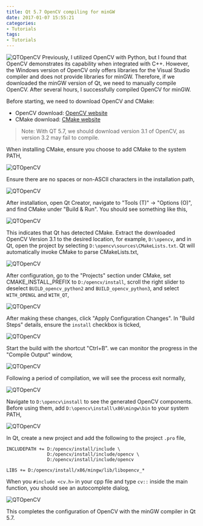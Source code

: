 ```yaml
---
title: Qt 5.7 OpenCV compiling for minGW 
date: 2017-01-07 15:55:21
categories:
- Tutorials
tags:
- Tutorials
---
```


![QTOpenCV](/uploads/images/0000/QTOpenCV.jpg)
Previously, I utilized OpenCV with Python, but I found that OpenCV demonstrates its capability when integrated with C++. However, the Windows version of OpenCV only offers libraries for the Visual Studio compiler and does not provide libraries for minGW. Therefore, if we downloaded the minGW version of Qt, we need to manually compile OpenCV. After several hours, I successfully compiled OpenCV for minGW.

<!-- more -->

Before starting, we need to download OpenCV and CMake:

* OpenCV download: [OpenCV website](http://opencv.org/downloads.html)
* CMake download: [CMake website](https://cmake.org/download/)

> Note: With QT 5.7, we should download version 3.1 of OpenCV, as version 3.2 may fail to compile.

When installing CMake, ensure you choose to add CMake to the system PATH,

![QTOpenCV](/uploads/images/2017/QTOpenCV1.png)

Ensure there are no spaces or non-ASCII characters in the installation path,

![QTOpenCV](/uploads/images/2017/QTOpenCV2.png)

After installation, open Qt Creator, navigate to "Tools (T)" -> "Options (O)", and find CMake under "Build & Run". You should see something like this,

![QTOpenCV](/uploads/images/2017/QTOpenCV3.png)

This indicates that Qt has detected CMake. Extract the downloaded OpenCV Version 3.1 to the desired location, for example, `D:\opencv`, and in Qt, open the project by selecting `D:\opencv\sources\CMakeLists.txt`. Qt will automatically invoke CMake to parse CMakeLists.txt,

![QTOpenCV](/uploads/images/2017/QTOpenCV4.png)

After configuration, go to the "Projects" section under CMake, set CMAKE_INSTALL_PREFIX to `D:/opencv/install`, scroll the right slider to deselect `BUILD_opencv_python2` and `BUILD_opencv_python3`, and select `WITH_OPENGL` and `WITH_QT`,

![QTOpenCV](/uploads/images/2017/QTOpenCV5.png)

After making these changes, click "Apply Configuration Changes". In "Build Steps" details, ensure the `install` checkbox is ticked,

![QTOpenCV](/uploads/images/2017/QTOpenCV6.png)

Start the build with the shortcut "Ctrl+B". we can monitor the progress in the "Compile Output" window,

![QTOpenCV](/uploads/images/2017/QTOpenCV7.png)

Following a period of compilation, we will see the process exit normally,

![QTOpenCV](/uploads/images/2017/QTOpenCV8.png)

Navigate to `D:\opencv\install` to see the generated OpenCV components. Before using them, add `D:\opencv\install\x86\mingw\bin` to your system PATH,

![QTOpenCV](/uploads/images/2017/QTOpenCV9.png)

In Qt, create a new project and add the following to the project `.pro` file,

```
INCLUDEPATH += D:/opencv/install/include \
               D:/opencv/install/include/opencv \
               D:/opencv/install/include/opencv

LIBS += D:/opencv/install/x86/mingw/lib/libopencv_*
```

When you `#include <cv.h>` in your cpp file and type `cv::` inside the main function, you should see an autocomplete dialog,

![QTOpenCV](/uploads/images/2017/QTOpenCV10.png)

This completes the configuration of OpenCV with the minGW compiler in Qt 5.7.
